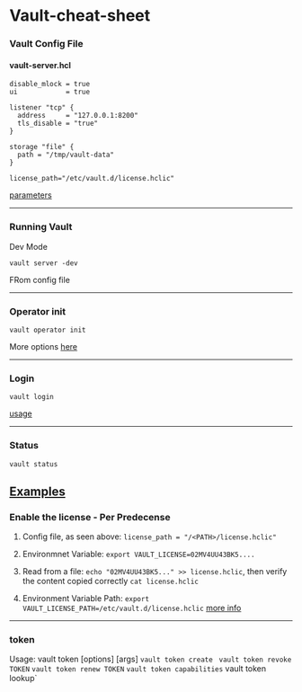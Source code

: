 # Vault-cheat-sheet

### Vault Config File
#### vault-server.hcl

```
disable_mlock = true
ui            = true

listener "tcp" {
  address     = "127.0.0.1:8200"
  tls_disable = "true"
}

storage "file" {
  path = "/tmp/vault-data"
}

license_path="/etc/vault.d/license.hclic"
```
[parameters](https://www.vaultproject.io/docs/configuration)

--------------------------------------------------------------------------------
### Running Vault
Dev Mode
```
vault server -dev
````

FRom config file 


--------------------------------------------------------------------------------

### Operator init

```
vault operator init
```
More options [here](https://www.vaultproject.io/docs/commands/operator/init)
    
--------------------------------------------------------------------------------

### Login
```
vault login
```
[usage](https://www.vaultproject.io/docs/commands/login#usage)

--------------------------------------------------------------------------------
### Status
```
vault status
```
[Examples](https://www.vaultproject.io/docs/commands/status)
--------------------------------------------------------------------------------
### Enable the license - Per Predecense

1. Config file, as seen above: `license_path = "/<PATH>/license.hclic"`

2. Environmnet Variable: `export VAULT_LICENSE=02MV4UU43BK5....`
3. Read from a file: `echo "02MV4UU43BK5..." >> license.hclic`, then verify the content copied correctly `cat license.hclic`
4. Environment Variable Path: `export VAULT_LICENSE_PATH=/etc/vault.d/license.hclic`
[more info](https://learn.hashicorp.com/tutorials/nomad/hashicorp-enterprise-license?in=vault/enterprise)
--------------------------------------------------------------------------------
### token
Usage: vault token <subcommand> [options] [args]
  `vault token create`
  ` vault token revoke TOKEN`
  `vault token renew TOKEN`
  `vault token capabilities`
  vault token lookup`
  
